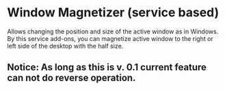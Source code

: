 # Window Magnetizer (service based)
Allows changing the position and size of the active window as in Windows. By this service add-ons, you can magnetize active window to the right or left side of the desktop with the half size.

## Notice: As long as this is v. 0.1 current feature can not do reverse operation.
